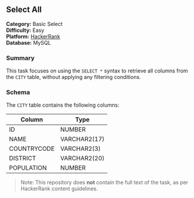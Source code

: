 ## Select All

**Category:** Basic Select  
**Difficulty:** Easy  
**Platform:** [HackerRank](https://www.hackerrank.com/challenges/select-all-sql/problem)  
**Database:** MySQL

### Summary

This task focuses on using the `SELECT *` syntax to retrieve all columns from the `CITY` table, without applying any filtering conditions.

### Schema

The `CITY` table contains the following columns:

| Column       | Type           |
|--------------|----------------|
| ID           | NUMBER         |
| NAME         | VARCHAR2(17)   |
| COUNTRYCODE  | VARCHAR2(3)    |
| DISTRICT     | VARCHAR2(20)   |
| POPULATION   | NUMBER         |

> Note: This repository does **not** contain the full text of the task, as per HackerRank content guidelines.